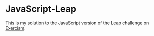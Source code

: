 # JavaScript-Leap

This is my solution to the JavaScript version of the Leap challenge on [Exercism](https://exercism.org/tracks/javascript/exercises/leap).
